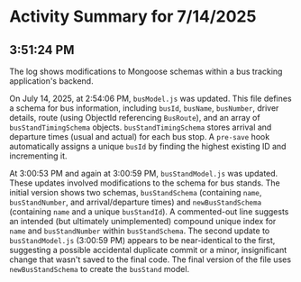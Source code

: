 # Activity Summary for 7/14/2025

## 3:51:24 PM
The log shows modifications to Mongoose schemas within a bus tracking application's backend.

On July 14, 2025, at 2:54:06 PM, `busModel.js` was updated. This file defines a schema for bus information, including `busId`, `busName`, `busNumber`, driver details, route (using ObjectId referencing `BusRoute`), and an array of `busStandTimingSchema` objects.  `busStandTimingSchema` stores arrival and departure times (usual and actual) for each bus stop. A `pre-save` hook automatically assigns a unique `busId` by finding the highest existing ID and incrementing it.

At 3:00:53 PM and again at 3:00:59 PM, `busStandModel.js` was updated.  These updates involved modifications to the schema for bus stands. The initial version shows two schemas, `busStandSchema` (containing `name`, `busStandNumber`, and arrival/departure times) and `newBusStandSchema` (containing `name` and a unique `busStandId`). A commented-out line suggests an intended (but ultimately unimplemented) compound unique index for `name` and `busStandNumber` within `busStandSchema`. The second update to `busStandModel.js` (3:00:59 PM) appears to be near-identical to the first, suggesting a possible accidental duplicate commit or a minor, insignificant change that wasn't saved to the final code.  The final version of the file uses  `newBusStandSchema` to create the `busStand` model.
